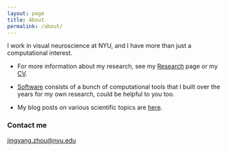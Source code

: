 ```yaml
---
layout: page
title: About
permalink: /about/
---
```


I work in visual neuroscience at NYU, and I have more than just a computational interest. 

* For more information about my research, see my [Research]({{site.baseurl}}/research/) page or my [CV]({{site.baseurl}}/docs/ZhouCV_2020April.pdf). 

* [Software]({{site.baseurl}}/software/) consists of a bunch of computational tools that I built over the years for my own research, could be helpful to you too. 

* My blog posts on various scientific topics are [here]({{site.baseurl}}/blog/).


### Contact me
[jingyang.zhou@nyu.edu](mailto:jingyang.zhou@nyu.edu)    


